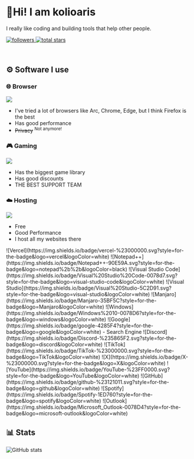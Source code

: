 # :wave:Hi! I am kolioaris
I really like coding and building tools that help other people.
<p align="left">
  <a href="https://github.com/kolioaris?tab=followers">
    <img alt="followers" title="Follow me on Github" src="https://custom-icon-badges.demolab.com/github/followers/kolioaris?color=236ad3&labelColor=1155ba&style=for-the-badge&logo=person-add&label=Follow&logoColor=white"/>
  </a>
  <a href="https://github.com/kolioaris?tab=repositories&sort=stargazers">
    <img alt="total stars" title="Total stars on GitHub" src="https://custom-icon-badges.demolab.com/github/stars/kolioaris?color=55960c&style=for-the-badge&labelColor=488207&logo=star"/>
  </a>
</p>

<br/>

## ⚙️ Software I use
### 🌐 Browser
<!DOCTYPE HTML>
<html>
  <body>
    <p>
      <img src="https://img.shields.io/badge/Firefox-FF7139?style=for-the-badge&logo=Firefox-Browser&logoColor=white"/><br/>
      <ul>
        <li>I've tried a lot of browsers like Arc, Chrome, Edge, but I think Firefox is the best</li>
        <li>Has good performance</li>
        <li><del>Privacy</del> <sup>Not anymore!</sup></li>
      </ul>
    </p>
  </body>
</html>

### 🎮 Gaming
<!DOCTYPE HTML>
<html>
  <body>
    <p>
      <img src="https://img.shields.io/badge/steam-%23000000.svg?style=for-the-badge&logo=steam&logoColor=white"/><br/>
      <ul>
        <li>Has the biggest game library</li>
        <li>Has good discounts</li>
        <li>THE BEST SUPPORT TEAM</li>
      </ul>
    </p>
  </body>
</html>


### ☁️ Hosting
<!DOCTYPE HTML>
<html>
  <body>
    <p>
      <img src="https://img.shields.io/badge/vercel-%23000000.svg?style=for-the-badge&logo=vercel&logoColor=white"/><br/>
      <ul>
        <li>Free</li>
        <li>Good Performance</li>
        <li>I host all my websites there</li>
      </ul>
    </p>
  </body>
</html>
![Vercel](https://img.shields.io/badge/vercel-%23000000.svg?style=for-the-badge&logo=vercel&logoColor=white)
![Notepad++](https://img.shields.io/badge/Notepad++-90E59A.svg?style=for-the-badge&logo=notepad%2b%2b&logoColor=black)
![Visual Studio Code](https://img.shields.io/badge/Visual%20Studio%20Code-0078d7.svg?style=for-the-badge&logo=visual-studio-code&logoColor=white)
![Visual Studio](https://img.shields.io/badge/Visual%20Studio-5C2D91.svg?style=for-the-badge&logo=visual-studio&logoColor=white)
![Manjaro](https://img.shields.io/badge/Manjaro-35BF5C?style=for-the-badge&logo=Manjaro&logoColor=white)
![Windows](https://img.shields.io/badge/Windows%2010-0078D6?style=for-the-badge&logo=windows&logoColor=white)
![Google](https://img.shields.io/badge/google-4285F4?style=for-the-badge&logo=google&logoColor=white)
- Search Engine
![Discord](https://img.shields.io/badge/Discord-%235865F2.svg?style=for-the-badge&logo=discord&logoColor=white)
![TikTok](https://img.shields.io/badge/TikTok-%23000000.svg?style=for-the-badge&logo=TikTok&logoColor=white)
![X](https://img.shields.io/badge/X-%23000000.svg?style=for-the-badge&logo=X&logoColor=white)
![YouTube](https://img.shields.io/badge/YouTube-%23FF0000.svg?style=for-the-badge&logo=YouTube&logoColor=white)
![GitHub](https://img.shields.io/badge/github-%23121011.svg?style=for-the-badge&logo=github&logoColor=white)
![Spotify](https://img.shields.io/badge/Spotify-1ED760?style=for-the-badge&logo=spotify&logoColor=white)
![Outlook](https://img.shields.io/badge/Microsoft_Outlook-0078D4?style=for-the-badge&logo=microsoft-outlook&logoColor=white)

## 📊 Stats
![GitHub stats](https://github-readme-stats.vercel.app/api?username=kolioaris&hide=prs&show=prs_merged&show_icons=true&theme=dark&icon_color=bdbdbd)

<br/>
